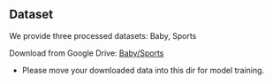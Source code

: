 ## Dataset

We provide three processed datasets: Baby, Sports

Download from Google Drive: [Baby/Sports](https://drive.google.com/drive/folders/1tU4IxYbLXMkp_DbIOPGvCry16uPvolLk)

* Please move your downloaded data into this dir for model training.